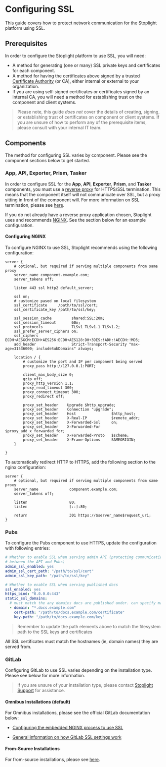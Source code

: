 # Configuring SSL

This guide covers how to protect network communication for the Stoplight
platform using SSL.

## Prerequisites

In order to configure the Stoplight platform to use SSL, you will need:

* A method for generating (one or many) SSL private keys and certificates for
  each component.
* A method for having the certificates above signed by a trusted [Certificate
  Authority](https://en.wikipedia.org/wiki/Certificate_authority) (or CA),
  either internal or external to your organization.
* If you are using self-signed certificates or certificates signed by an
  internal CA, you will need a method for establishing trust on the component
  and client systems.

> Please note, this guide _does not_ cover the details of creating, signing, or
> establishing trust of certificates on component or client systems. If you are
> unsure of how to perform any of the prerequisite items, please consult with
> your internal IT team.

## Components

The method for configuring SSL varies by component. Please see the component
sections below to get started.

### App, API, Exporter, Prism, Tasker

In order to configure SSL for the **App**, **API**, **Exporter**, **Prism**, and
**Tasker** components, you must use a [reverse
proxy](https://en.wikipedia.org/wiki/Reverse_proxy) for HTTPS/SSL termination.
This means that the component itself will not communicate over SSL, but a proxy
sitting in front of the component will. For more information on SSL termination,
please see [here](https://en.wikipedia.org/wiki/TLS_termination_proxy).

If you do not already have a reverse proxy application chosen, Stoplight uses
and recommends [NGINX](http://nginx.org/). See the section below for an example
configuration.

#### Configuring NGINX

To configure NGINX to use SSL, Stoplight recommends using the following
configuration:

```nginx
server {
    # optional, but required if serving multiple components from same proxy
    server_name component.example.com;
    server_tokens off;

    listen 443 ssl http2 default_server;

    ssl on;
    # customize pased on local filesystem
    ssl_certificate     /path/to/ssl/cert;
    ssl_certificate_key /path/to/ssl/key;

    ssl_session_cache         shared:SSL:20m;
    ssl_session_timeout       60m;
    ssl_protocols             TLSv1 TLSv1.1 TLSv1.2;
    ssl_prefer_server_ciphers on;
    ssl_ciphers               ECDH+AESGCM:ECDH+AES256:ECDH+AES128:DH+3DES:!ADH:!AECDH:!MD5;
    add_header                Strict-Transport-Security "max-age=31536000; includeSubDomains" always;

    location / {
        # customize the port and IP per component being served
        proxy_pass http://127.0.0.1:PORT;

        client_max_body_size 0;
        gzip off;
        proxy_http_version 1.1;
        proxy_read_timeout 300;
        proxy_connect_timeout 300;
        proxy_redirect off;

        proxy_set_header    Upgrade $http_upgrade;
        proxy_set_header    Connection "upgrade";
        proxy_set_header    Host                $http_host;
        proxy_set_header    X-Real-IP           $remote_addr;
        proxy_set_header    X-Forwarded-Ssl     on;
        proxy_set_header    X-Forwarded-For     $proxy_add_x_forwarded_for;
        proxy_set_header    X-Forwarded-Proto   $scheme;
        proxy_set_header    X-Frame-Options     SAMEORIGIN;
    }

}
```

To automatically redirect HTTP to HTTPS, add the following section to the nginx
configuration:

```nginx
server {
    # optional, but required if serving multiple components from same proxy
    server_name              component.example.com;
    server_tokens off;

    listen                   80;
    listen                   [::]:80;

    return                   301 https://$server_name$request_uri;
}
```

### Pubs

To configure the Pubs component to use HTTPS, update the configuration with
following entries:

```yaml
# Whether to enable SSL when serving admin API (protecting communication
# between the API and Pubs)
admin_ssl_enabled: yes
admin_ssl_cert_path: "/path/to/ssl/cert"
admin_ssl_key_path: "/path/to/ssl/key"

# Whether to enable SSL when serving published docs
ssl_enabled: yes
https_bind: "0.0.0.0:443"
static_ssl_domains:
  # must match the any domains docs are published under. can specify many.
  - domain: "*.docs.example.com"
    cert-path: "/path/to/docs.example.com/certificate"
    key-path: "/path/to/docs.example.com/key"
```

> Remember to update the path elements above to match the filesystem path to the
> SSL keys and certificates

All SSL certificates must match the hostnames (ie, domain names) they are served
from.

### GitLab

Configuring GitLab to use SSL varies depending on the installation type. Please
see below for more information.

> If you are unsure of your installation type, please contact [Stoplight
> Support](mailto:support@stoplight.io) for assistance.

#### Omnibus Installations (default)

For Omnibus installations, please see the official GitLab documentation below:

* [Configuring the embedded NGINX process to use SSL](https://docs.gitlab.com/omnibus/settings/nginx.html)

* [General information on how GitLab SSL settings work](https://docs.gitlab.com/omnibus/settings/ssl.html)

#### From-Source Installations

For from-source installations, please see
[here](https://github.com/stoplightio/docker-gitlab#ssl).
